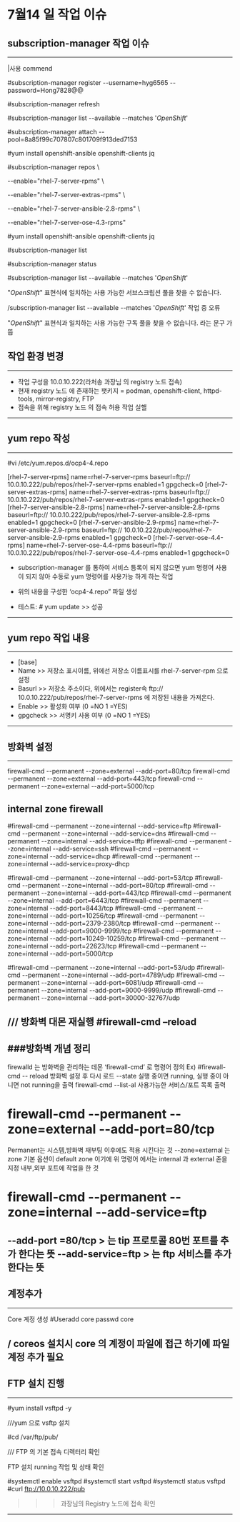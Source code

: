 # 7월14 일 작업 이슈
## subscription-manager 작업 이슈

------
|사용 commend

#subscription-manager register --username=hyg6565 --password=Hong7828@@

#subscription-manager refresh

#subscription-manager list --available --matches '*OpenShift*'

#subscription-manager attach --pool=8a85f99c707807c801709f913ded7153

#yum install openshift-ansible openshift-clients jq

#subscription-manager repos     \
   
   --enable="rhel-7-server-rpms"      \
   
   --enable="rhel-7-server-extras-rpms"      \
   
   --enable="rhel-7-server-ansible-2.8-rpms"      \
  
  --enable="rhel-7-server-ose-4.3-rpms"

#yum install openshift-ansible openshift-clients jq

#subscription-manager list

#subscription-manager status



#subscription-manager list --available --matches '*OpenShift*'

"*OpenShift*" 표현식에 일치하는 사용 가능한 서브스크립션 풀을 찾을 수 없습니다.

/subscription-manager list --available --matches '*OpenShift*' 작업 중 오류

"*OpenShift*" 표현식과 일치하는 사용 가능한 구독 풀을 찾을 수 없습니다. 라는 문구 가 뜸

## 작업 환경 변경
------
- 작업 구성을 10.0.10.222(라처송 과장님 의 registry 노드 접속)
- 현재 registry 노드 에 존재하는 팻키지 = podman, openshift-client, httpd-tools, mirror-registry, FTP
- 접속을 위해 registry 노드 의 접속 허용 작업 실핼
-----

## yum repo 작성
-----
#vi /etc/yum.repos.d/ocp4-4.repo 

[rhel-7-server-rpms]
name=rhel-7-server-rpms
baseurl=ftp:// 10.0.10.222/pub/repos/rhel-7-server-rpms
enabled=1
gpgcheck=0
[rhel-7-server-extras-rpms]
name=rhel-7-server-extras-rpms
baseurl=ftp:// 10.0.10.222/pub/repos/rhel-7-server-extras-rpms
enabled=1
gpgcheck=0
[rhel-7-server-ansible-2.8-rpms]
name=rhel-7-server-ansible-2.8-rpms
baseurl=ftp:// 10.0.10.222/pub/repos/rhel-7-server-ansible-2.8-rpms
enabled=1
gpgcheck=0
[rhel-7-server-ansible-2.9-rpms]
name=rhel-7-server-ansible-2.9-rpms
baseurl=ftp:// 10.0.10.222/pub/repos/rhel-7-server-ansible-2.9-rpms
enabled=1
gpgcheck=0
[rhel-7-server-ose-4.4-rpms]
name=rhel-7-server-ose-4.4-rpms
baseurl=ftp:// 10.0.10.222/pub/repos/rhel-7-server-ose-4.4-rpms
enabled=1
gpgcheck=0


- subscription-manager 를 통하여 서비스 틍록이 되지 않으면 yum 명령어 사용이 되지 
않아 수동로 yum 명령어를 사용가능 하게 하는 작업 

- 위의 내용을 구성한 ‘ocp4-4.repo” 파일 생성
- 테스트: # yum update   >> 성공 
-----

## yum repo 작업 내용
------
- [base]
- Name    >> 저장소 표시이름, 위에선 저장소 이름표시를 rhel-7-server-rpm 으로 설정
- Basurl    >> 저장소 주소이다, 위에서는 register속 ftp:// 10.0.10.222/pub/repos/rhel-7-server-rpms 에 저장된 내용을 가져온다.
- Enable    >> 활성화 여부 (0 =NO 1 =YES)
- gpgcheck   >> 서명키 사용 여부 (0 =NO 1 =YES)
------

## 방화벽 설정
-----

firewall-cmd --permanent --zone=external --add-port=80/tcp
firewall-cmd --permanent --zone=external --add-port=443/tcp
firewall-cmd --permanent --zone=external --add-port=5000/tcp

## internal zone firewall
#firewall-cmd --permanent --zone=internal --add-service=ftp
#firewall-cmd --permanent --zone=internal --add-service=dns
#firewall-cmd --permanent --zone=internal --add-service=tftp
#firewall-cmd --permanent --zone=internal --add-service=ssh
#firewall-cmd --permanent --zone=internal --add-service=dhcp
#firewall-cmd --permanent --zone=internal --add-service=proxy-dhcp

#firewall-cmd --permanent --zone=internal --add-port=53/tcp
#firewall-cmd --permanent --zone=internal --add-port=80/tcp
#firewall-cmd --permanent --zone=internal --add-port=443/tcp
#firewall-cmd --permanent --zone=internal --add-port=6443/tcp
#firewall-cmd --permanent --zone=internal --add-port=8443/tcp
#firewall-cmd --permanent --zone=internal --add-port=10256/tcp
#firewall-cmd --permanent --zone=internal --add-port=2379-2380/tcp
#firewall-cmd --permanent --zone=internal --add-port=9000-9999/tcp
#firewall-cmd --permanent --zone=internal --add-port=10249-10259/tcp
#firewall-cmd --permanent --zone=internal --add-port=22623/tcp
#firewall-cmd --permanent --zone=internal --add-port=5000/tcp

#firewall-cmd --permanent --zone=internal --add-port=53/udp
#firewall-cmd --permanent --zone=internal --add-port=4789/udp
#firewall-cmd --permanent --zone=internal --add-port=6081/udp
#firewall-cmd --permanent --zone=internal --add-port=9000-9999/udp
#firewall-cmd --permanent --zone=internal --add-port=30000-32767/udp

/// 방화벽 대몬 재실행
#firewall-cmd –reload 
-----

###방화벽 개념 정리
-----
 firewalld 는 방화벽을 관리하는 데몬 ‘firewall-cmd’ 로 명령어 정의
Ex) #firewall-cmd -- reload    방화벽 설정 후 다시 로드
             --state     실행 중이면 running, 실행 중이 아니면 not running을 출력
firewall-cmd --list-al   사용가능한 서비스/포트 목록 출력
# firewall-cmd --permanent --zone=external --add-port=80/tcp
 Permanent는 시스템,방화벽 재부팅 이후에도 적용 시킨다는 것 
--zone=external 는 zone 기본 옵션이 default zone 이기에 위 명령어 에서는 internal 과 external 존을 지정
내부,외부 포트에 작업을 한 것
# firewall-cmd --permanent --zone=internal --add-service=ftp
   --add-port =80/tcp    >   는 tip 프로토콜 80번 포트를 추가 한다는 뜻
   --add-service=ftp    > 는 ftp 서비스를 추가한다는 뜻
-----

## 계정추가
-----
Core 계정 생성
#Useradd core passwd core

/ coreos 설치시 core 의 계정이 파일에 접근 하기에 파일 계정 추가 필요
-----

## FTP 설치 진행 
-----
#yum install vsftpd -y   

///yum 으로 vsftp 설치

#cd /var/ftp/pub/     

/// FTP 의 기본 접속 디렉터리 확인

FTP 설치 running 작업 및 상태 확인

#systemctl enable vsftpd
#systemctl start vsftpd
#systemctl status vsftpd
#curl ftp://10.0.10.222/pub 
>>> 과장님의 Registry 노드에 접속 확인
-----

 






